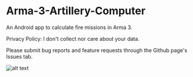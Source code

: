 # Arma-3-Artillery-Computer
An Android app to calculate fire missions in Arma 3.

Privacy Policy: I don't collect nor care about your data.

Please submit bug reports and feature requests through the Github page's Issues tab.

![alt text]([http://url/to/img.png](https://raw.githubusercontent.com/Jester2138/Arma-3-Artillery-Computer/master/Screenshot_20221019_131813.png))
